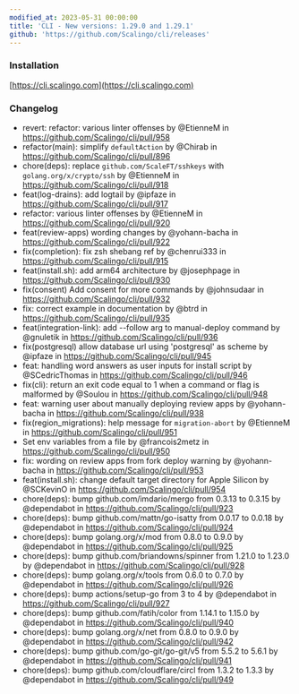 ```yaml
---
modified_at: 2023-05-31 00:00:00
title: 'CLI - New versions: 1.29.0 and 1.29.1'
github: 'https://github.com/Scalingo/cli/releases'
---
```


### Installation

[https://cli.scalingo.com](https://cli.scalingo.com)

### Changelog

* revert: refactor: various linter offenses by @EtienneM in https://github.com/Scalingo/cli/pull/958
* refactor(main): simplify `defaultAction` by @Chirab in https://github.com/Scalingo/cli/pull/896
* chore(deps): replace `github.com/ScaleFT/sshkeys` with `golang.org/x/crypto/ssh` by @EtienneM in https://github.com/Scalingo/cli/pull/918
* feat(log-drains): add logtail by @ipfaze in https://github.com/Scalingo/cli/pull/917
* refactor: various linter offenses by @EtienneM in https://github.com/Scalingo/cli/pull/920
* feat(review-apps) wording changes by @yohann-bacha in https://github.com/Scalingo/cli/pull/922
* fix(completion): fix zsh shebang ref by @chenrui333 in https://github.com/Scalingo/cli/pull/915
* feat(install.sh): add arm64 architecture by @josephpage in https://github.com/Scalingo/cli/pull/930
* fix(consent) Add consent for more commands by @johnsudaar in https://github.com/Scalingo/cli/pull/932
* fix: correct example in documentation by @btrd in https://github.com/Scalingo/cli/pull/935
* feat(integration-link): add --follow arg to manual-deploy command by @gnuletik in https://github.com/Scalingo/cli/pull/936
* fix(postgresql) allow database url using 'postgresql' as scheme by @ipfaze in https://github.com/Scalingo/cli/pull/945
* feat: handling word answers as user inputs for install script by @SCedricThomas in https://github.com/Scalingo/cli/pull/946
* fix(cli): return an exit code equal to 1 when a command or flag is malformed by @Soulou in https://github.com/Scalingo/cli/pull/948
* feat: warning user about manually deploying review apps by @yohann-bacha in https://github.com/Scalingo/cli/pull/938
* fix(region_migrations): help message for `migration-abort` by @EtienneM in https://github.com/Scalingo/cli/pull/951
* Set env variables from a file by @francois2metz in https://github.com/Scalingo/cli/pull/950
* fix: wording on review apps from fork deploy warning by @yohann-bacha in https://github.com/Scalingo/cli/pull/953
* feat(install.sh): change default target directory for Apple Silicon by @SCKevinO in https://github.com/Scalingo/cli/pull/954
* chore(deps): bump github.com/imdario/mergo from 0.3.13 to 0.3.15 by @dependabot in https://github.com/Scalingo/cli/pull/923
* chore(deps): bump github.com/mattn/go-isatty from 0.0.17 to 0.0.18 by @dependabot in https://github.com/Scalingo/cli/pull/924
* chore(deps): bump golang.org/x/mod from 0.8.0 to 0.9.0 by @dependabot in https://github.com/Scalingo/cli/pull/925
* chore(deps): bump github.com/briandowns/spinner from 1.21.0 to 1.23.0 by @dependabot in https://github.com/Scalingo/cli/pull/928
* chore(deps): bump golang.org/x/tools from 0.6.0 to 0.7.0 by @dependabot in https://github.com/Scalingo/cli/pull/926
* chore(deps): bump actions/setup-go from 3 to 4 by @dependabot in https://github.com/Scalingo/cli/pull/927
* chore(deps): bump github.com/fatih/color from 1.14.1 to 1.15.0 by @dependabot in https://github.com/Scalingo/cli/pull/940
* chore(deps): bump golang.org/x/net from 0.8.0 to 0.9.0 by @dependabot in https://github.com/Scalingo/cli/pull/942
* chore(deps): bump github.com/go-git/go-git/v5 from 5.5.2 to 5.6.1 by @dependabot in https://github.com/Scalingo/cli/pull/941
* chore(deps): bump github.com/cloudflare/circl from 1.3.2 to 1.3.3 by @dependabot in https://github.com/Scalingo/cli/pull/949
